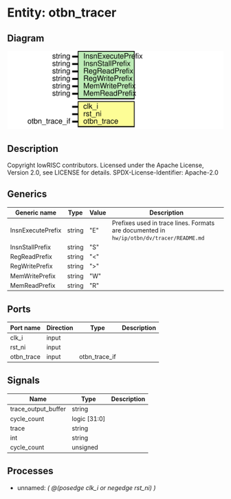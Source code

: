 # Entity: otbn_tracer
## Diagram
![Diagram](otbn_tracer.svg "Diagram")
## Description
Copyright lowRISC contributors.
 Licensed under the Apache License, Version 2.0, see LICENSE for details.
 SPDX-License-Identifier: Apache-2.0
 
## Generics
| Generic name      | Type   | Value | Description                                                                               |
| ----------------- | ------ | ----- | ----------------------------------------------------------------------------------------- |
| InsnExecutePrefix | string | "E"   | Prefixes used in trace lines. Formats are documented in `hw/ip/otbn/dv/tracer/README.md`  |
| InsnStallPrefix   | string | "S"   |                                                                                           |
| RegReadPrefix     | string | "<"   |                                                                                           |
| RegWritePrefix    | string | ">"   |                                                                                           |
| MemWritePrefix    | string | "W"   |                                                                                           |
| MemReadPrefix     | string | "R"   |                                                                                           |
## Ports
| Port name  | Direction | Type          | Description |
| ---------- | --------- | ------------- | ----------- |
| clk_i      | input     |               |             |
| rst_ni     | input     |               |             |
| otbn_trace | input     | otbn_trace_if |             |
## Signals
| Name                | Type         | Description |
| ------------------- | ------------ | ----------- |
| trace_output_buffer | string       |             |
| cycle_count         | logic [31:0] |             |
| trace               | string       |             |
| int                 | string       |             |
| cycle_count         | unsigned     |             |
## Processes
- unnamed: _( @(posedge clk_i or negedge rst_ni) )_

